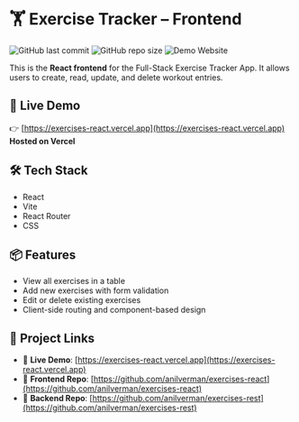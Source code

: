 # 🏋️ Exercise Tracker – Frontend
![GitHub last commit](https://img.shields.io/github/last-commit/anilverman/exercises-react)
![GitHub repo size](https://img.shields.io/github/repo-size/anilverman/exercises-react)
![Demo Website](https://img.shields.io/website?url=https%3A%2F%2Fexercises-react.vercel.app)

This is the **React frontend** for the Full-Stack Exercise Tracker App. It allows users to create, read, update, and delete workout entries.

## 🚀 Live Demo
👉 [https://exercises-react.vercel.app](https://exercises-react.vercel.app)
**Hosted on Vercel**

## 🛠️ Tech Stack
- React
- Vite
- React Router
- CSS

## 📦 Features
- View all exercises in a table
- Add new exercises with form validation
- Edit or delete existing exercises
- Client-side routing and component-based design

## 🔗 Project Links

- 🔗 **Live Demo**: [https://exercises-react.vercel.app](https://exercises-react.vercel.app)  
- 🧠 **Frontend Repo**: [https://github.com/anilverman/exercises-react](https://github.com/anilverman/exercises-react)  
- 🔧 **Backend Repo**: [https://github.com/anilverman/exercises-rest](https://github.com/anilverman/exercises-rest)
